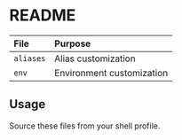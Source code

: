 # README

| File      | Purpose                   |
| :-------- | :------------------------ |
| `aliases` | Alias customization       |
| `env`     | Environment customization |

## Usage

Source these files from your shell profile.
